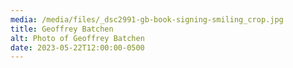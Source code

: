 ```yaml
---
media: /media/files/_dsc2991-gb-book-signing-smiling_crop.jpg
title: Geoffrey Batchen
alt: Photo of Geoffrey Batchen
date: 2023-05-22T12:00:00-0500
---
```

